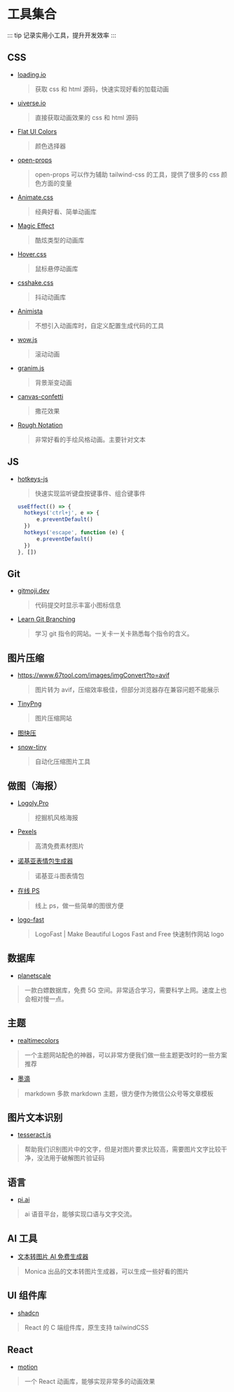 # 工具集合

::: tip
记录实用小工具，提升开发效率
:::

## CSS

- [loading.io](https://loading.io/css/)

  > 获取 css 和 html 源码，快速实现好看的加载动画

- [uiverse.io](https://uiverse.io/AqFox/young-dragon-29)

  > 直接获取动画效果的 css 和 html 源码

- [Flat UI Colors](https://flatuicolors.com/palette/defo)

  > 颜色选择器

- [open-props](https://open-props.style/)

  > open-props 可以作为辅助 tailwind-css 的工具，提供了很多的 css 颜色方面的变量

- [Animate.css](https://animate.style/)

  > 经典好看、简单动画库

- [Magic Effect](https://www.minimamente.com/project/magic/)

  > 酷炫类型的动画库

- [Hover.css](https://ianlunn.github.io/Hover/)

  > 鼠标悬停动画库

- [csshake.css](http://elrumordelaluz.github.io/csshake/)

  > 抖动动画库

- [Animista](https://animista.net/)

  > 不想引入动画库时，自定义配置生成代码的工具

- [wow.js](https://mattboldt.com/demos/typed-js/)

  > 滚动动画

- [granim.js](https://sarcadass.github.io/granim.js/)

  > 背景渐变动画

- [canvas-confetti](https://www.kirilv.com/canvas-confetti/)

  > 撒花效果

- [Rough Notation](https://roughnotation.com/)

  > 非常好看的手绘风格动画。主要针对文本

## JS

- [hotkeys-js](https://github.com/jaywcjlove/hotkeys-js)

  > 快速实现监听键盘按键事件、组合键事件

  ```ts
  useEffect(() => {
  	hotkeys('ctrl+j', e => {
  		e.preventDefault()
  	})
  	hotkeys('escape', function (e) {
  		e.preventDefault()
  	})
  }, [])
  ```

## Git

- [gitmoji.dev](https://gitmoji.dev/)

  > 代码提交时显示丰富小图标信息

- [Learn Git Branching](https://learngitbranching.js.org/?locale=zh_CN)

  > 学习 git 指令的网站。一关卡一关卡熟悉每个指令的含义。

## 图片压缩

- https://www.67tool.com/images/imgConvert?to=avif

  > 图片转为 avif，压缩效率极佳，但部分浏览器存在兼容问题不能展示

- [TinyPng](https://tinypng.com/)

  > 图片压缩网站

- [图快压](https://www.tukuaiya.com/)

- [snow-tiny](https://www.npmjs.com/package/snow-tiny)

  > 自动化压缩图片工具

## 做图（海报）

- [Logoly.Pro](https://www.logoly.pro/)

  > 挖掘机风格海报

- [Pexels](https://www.pexels.com/zh-cn/)

  > 高清免费素材图片

- [诺基亚表情包生成器](http://www.jimmyxuexue.top:667/Nokia/)

  > 诺基亚斗图表情包

- [在线 PS](https://ps.gaoding.com/#/)

  > 线上 ps，做一些简单的图很方便

- [logo-fast](https://shipfa.st/tools/logo-fast)

  > LogoFast | Make Beautiful Logos Fast and Free 快速制作网站 logo

## 数据库

- [planetscale](https://app.planetscale.com/)

> 一款白嫖数据库，免费 5G 空间。非常适合学习，需要科学上网。速度上也会相对慢一点。

## 主题

- [realtimecolors](https://realtimecolors.com/)

> 一个主题网站配色的神器，可以非常方便我们做一些主题更改时的一些方案推荐

- [墨滴](https://mdnice.com/)

> markdown 多款 markdown 主题，很方便作为微信公众号等文章模板

## 图片文本识别

- [tesseract.js](https://www.npmjs.com/package/tesseract.js)

> 帮助我们识别图片中的文字，但是对图片要求比较高，需要图片文字比较干净，没法用于破解图片验证码

## 语言

- [pi.ai](https://pi.ai/talk)

> ai 语音平台，能够实现口语与文字交流。

## AI 工具

- [文本转图片 AI 免费生成器](https://monica.im/zh_CN/image-tools/ai-image-generator-from-text)

> Monica 出品的文本转图片生成器，可以生成一些好看的图片

## UI 组件库

- [shadcn](https://ui.shadcn.com/)

> React 的 C 端组件库，原生支持 tailwindCSS

## React

- [motion](https://motion.dev/)

> 一个 React 动画库，能够实现非常多的动画效果
